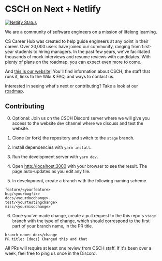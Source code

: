 # CSCH on Next + Netlify

[![Netlify Status](https://api.netlify.com/api/v1/badges/076322a1-ac5f-457f-8028-9e33d088fba0/deploy-status)](https://app.netlify.com/sites/cscareerhub-next/deploys)

We are a community of software engineers on a mission of lifelong learning.

CS Career Hub was created to help guide engineers at any point in their career. Over 20,000 users have joined our community, ranging from first-year students to hiring managers. In the past few years, we've facilitated thousands of mock interviews and resume reviews with candidates. With plenty of plans on the roadmap, you can expect even more to come.

And [this is our website](https://cscareerhub.com/)! You'll find information about CSCH, the staff that runs it, links to the Wiki & FAQ, and ways to contact us.

Interested in seeing what's next or contributing? Take a look at our [roadmap](https://github.com/cscareerhub/csch-web/projects/1).

## Contributing

0. Optional: Join us on the CSCH Discord server where we will give you access to the website dev channel where we discuss and test the website.

1. Clone (or fork) the repository and switch to the `stage` branch.

2. Install dependencies with `yarn install`.

3. Run the development server with `yarn dev`.

4. Open [http://localhost:3000](http://localhost:3000) with your browser to see the result. The page auto-updates as you edit any file.

5. In development, create a branch with the following naming scheme.

```
feature/<yourfeature>
bug/<yourbugfix>
docs/<yourdocchange>
test/<yourtestingchange>
misc/<yourmiscchange>
```

6. Once you've made change, create a pull request to the this repo's `stage` branch with the type of change, which should correspond to the first part of your branch name, in the PR title.

```
branch name: docs/change
PR title: [docs] Changed this and that
```

All PRs will require at least one review from CSCH staff. If it's been over a week, feel free to ping us once in the Discord.
